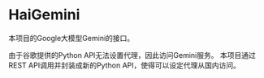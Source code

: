 
# HaiGemini

本项目的Google大模型Gemini的接口。

由于谷歌提供的Python API无法设置代理，因此访问Gemini服务。
本项目通过REST API调用并封装成新的Python API，使得可以设定代理从国内访问。


